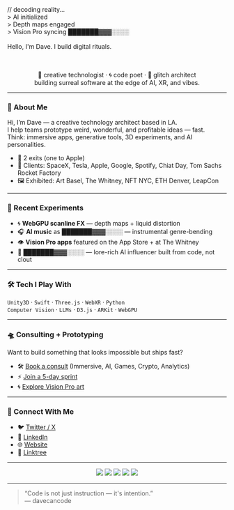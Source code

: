 <!-- README.md for davecancode -->

<div>
  // decoding reality... <br />
  > AI initialized <br />
  > Depth maps engaged  <br />
  > Vision Pro syncing ███████▓▓▓░░░░ <br />
  <br />
  Hello, I'm Dave. I build digital rituals. <br />
</div>
<br />
<br />
<div align="center">
  
  🧠 creative technologist · 🌀 code poet · 🧩 glitch architect  
  building surreal software at the edge of AI, XR, and vibes.

</div>

---

### 👋 About Me

Hi, I’m Dave — a creative technology architect based in LA.  
I help teams prototype weird, wonderful, and profitable ideas — fast.  
Think: immersive apps, generative tools, 3D experiments, and AI personalities.

- 💼 2 exits (one to Apple)
- 🎯 Clients: SpaceX, Tesla, Apple, Google, Spotify, Chiat Day, Tom Sachs Rocket Factory
- 🖼 Exhibited: Art Basel, The Whitney, NFT NYC, ETH Denver, LeapCon

---

### 🧪 Recent Experiments

- 🌀 **WebGPU scanline FX** — depth maps + liquid distortion  
- 🎧 **AI music** as ███████▓▓▓░░░░ — instrumental genre-bending  
- 👁 **Vision Pro apps** featured on the App Store + at The Whitney  
- 🤖 **███████▓▓▓░░░░** — lore-rich AI influencer built from code, not clout  

---

### 🛠 Tech I Play With

`Unity3D` · `Swift` · `Three.js` · `WebXR` · `Python`  
`Computer Vision` · `LLMs` · `D3.js` · `ARKit` · `WebGPU`

---

### 🛸 Consulting + Prototyping

Want to build something that looks impossible but ships fast?

- 🛠 [Book a consult](https://kit.davecancode.com/solutions) (Immersive, AI, Games, Crypto, Analytics)
- ⚡ [Join a 5-day sprint](https://kit.davecancode.com/five-day-workshop)
- 🌀 [Explore Vision Pro art](https://apps.apple.com/us/app/spaces-explore-immersive-art/id6472191013)

---

### 🧿 Connect With Me

- 🐦 [Twitter / X](https://x.com/davecancode)  
- 💼 [LinkedIn](https://www.linkedin.com/in/davecancode/)  
- 🌐 [Website](https://davecancode.com)  
- 🧠 [Linktree](https://linktr.ee/davecancode)

---

<p align="center">
  <img src="https://img.shields.io/badge/Unity3D-black?logo=unity&logoColor=white" />
  <img src="https://img.shields.io/badge/Swift-orange?logo=swift&logoColor=white" />
  <img src="https://img.shields.io/badge/Three.js-000?logo=three.js&logoColor=white" />
  <img src="https://img.shields.io/badge/AI%20powered-6e40c9?logo=openai&logoColor=white" />
  <img src="https://img.shields.io/badge/Vision_Pro-ready-blueviolet" />
</p>

---

> “Code is not just instruction — it's intention.”  
> — davecancode




<!-- previously on dave can code...
```
________  ________  ___      ___ _______      
|\   ___ \|\   __  \|\  \    /  /|\  ___ \       .   *    .        .        .   *    ..  ..   .   .  
\ \  \_|\ \ \  \|\  \ \  \  /  / | \   __/|       .    *   .      .        .            *.  .        . 
 \ \  \ \\ \ \   __  \ \  \/  / / \ \  \_|/__      . *   .     *      *        *    .     ..  .     . 
  \ \  \_\\ \ \  \ \  \ \    / /   \ \  \_|\ \     *   *    .  *      .        .  *   .  .  .   .
   \ \_______\ \__\ \__\ \__/ /     \ \_______\        ..    *    .      *  .  ..  *  .  .   .    .   
    \|_______|\|__|\|__|\|__|/       \|_______|      *    *            .      *   * .. ....  .  .  
                                               
                                               
                                               
 ________  ________  ________                  
|\   ____\|\   __  \|\   ___  \         .  *     *    *            .      *   *. .   . .       .     
\ \  \___|\ \  \|\  \ \  \\ \  \        *   *        ..    *    .      *  .  ..  * .  .      .
 \ \  \    \ \   __  \ \  \\ \  \        .        *    .  *      .        .  *   .    .     . 
  \ \  \____\ \  \ \  \ \  \\ \  \        .      .     *      *        *    .   .   .    .
   \ \_______\ \__\ \__\ \__\\ \__\         .     .      .        .            *  . .   .     .
    \|_______|\|__|\|__|\|__| \|__|           *    .        .        .   *    ..  .   .      .
                                               
                                               
                                               
 ________  ________  ________  _______         
|\   ____\|\   __  \|\   ___ \|\  ___ \     .    .    *    .  *      .        .  *   .   .     .  
\ \  \___|\ \  \|\  \ \  \_|\ \ \   __/|      .      .      .        .            * .  .    
 \ \  \    \ \  \\\  \ \  \ \\ \ \  \_|/__      *    .     *      *        *    . .   .     .  
  \ \  \____\ \  \\\  \ \  \_\\ \ \  \_|\ \      .       ..    *    .      *  .  ..  *.       .  
   \ \_______\ \_______\ \_______\ \_______\    .     *    *            .      *   *.    . 
    \|_______|\|_______|\|_______|\|_______|     *    .        .        .   *    ..   .    .   
```    
    

[![stats](https://github-readme-stats.vercel.app/api?username=longda&show_icons=true&theme=radical)](https://github.com/anuraghazra/github-readme-stats)
-->

<!--
### Hi there 👋


**longda/longda** is a ✨ _special_ ✨ repository because its `README.md` (this file) appears on your GitHub profile.

Here are some ideas to get you started:

- 🔭 I’m currently working on ...
- 🌱 I’m currently learning ...
- 👯 I’m looking to collaborate on ...
- 🤔 I’m looking for help with ...
- 💬 Ask me about ...
- 📫 How to reach me: ...
- 😄 Pronouns: ...
- ⚡ Fun fact: ...
-->
